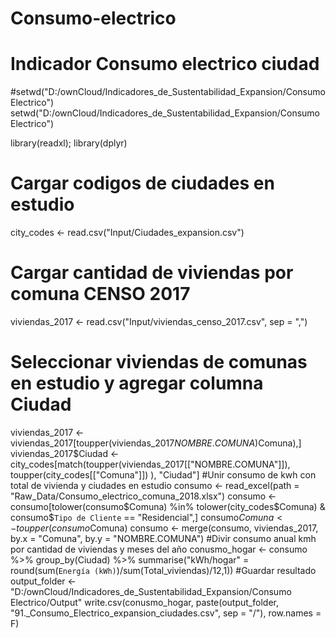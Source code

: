 # Consumo-electrico
# Indicador Consumo electrico ciudad

#setwd("D:/ownCloud/Indicadores_de_Sustentabilidad_Expansion/Consumo Electrico")
setwd("D:/ownCloud/Indicadores_de_Sustentabilidad_Expansion/Consumo Electrico")

library(readxl); library(dplyr)
# Cargar codigos de ciudades en estudio
city_codes <- read.csv("Input/Ciudades_expansion.csv")
# Cargar cantidad de viviendas por comuna CENSO 2017
viviendas_2017 <- read.csv("Input/viviendas_censo_2017.csv", sep = ",")
# Seleccionar viviendas de comunas en estudio y agregar columna Ciudad
viviendas_2017 <- viviendas_2017[toupper(viviendas_2017$NOMBRE.COMUNA) %in% toupper(city_codes$Comuna),]
viviendas_2017$Ciudad <- city_codes[match(toupper(viviendas_2017[["NOMBRE.COMUNA"]]), toupper(city_codes[["Comuna"]]) ), "Ciudad"]
#Unir consumo de kwh con total de vivienda y ciudades en estudio
consumo <- read_excel(path = "Raw_Data/Consumo_electrico_comuna_2018.xlsx")
consumo <- consumo[tolower(consumo$Comuna) %in% tolower(city_codes$Comuna) & consumo$`Tipo de Cliente` == "Residencial",]
consumo$Comuna <- toupper(consumo$Comuna)
consumo <- merge(consumo, viviendas_2017, by.x = "Comuna", by.y = "NOMBRE.COMUNA")
#Divir consumo anual kmh por cantidad de viviendas y meses del año
conusmo_hogar <- consumo %>%
group_by(Ciudad) %>%
summarise("kWh/hogar" = round(sum(`Energía (kWh)`)/sum(Total_viviendas)/12,1))
#Guardar resultado
output_folder <- "D:/ownCloud/Indicadores_de_Sustentabilidad_Expansion/Consumo Electrico/Output"
write.csv(conusmo_hogar, paste(output_folder, "91._Consumo_Electrico_expansion_ciudades.csv", sep = "/"), row.names = F)
